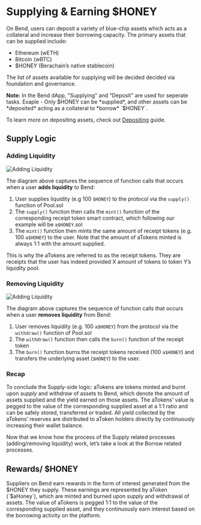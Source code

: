 # Supplying & Earning $HONEY

On Bend, users can deposit a variety of blue-chip assets which acts as a collateral and increase their borrowing capacity. The primary assets that can be supplied include:

- Ethereum (wETH)
- Bitcoin (wBTC)
- $HONEY (Berachain’s native stablecoin)

The list of assets available for supplying will be decided decided via foundation and governance.

**Note:** In the Bend dApp, "Supplying" and "Deposit" are used for seperate tasks. Exaple - Only $HONEY can be *supplied*, and other assets can be *deposited* acting as a collateral to *borrow* `$HONEY`.

To learn more on depositing assets, check out [Depositing](/learn/guides/depositing-collateral#how-do-i-deposit) guide.

## Supply Logic

### **Adding Liquidity**

![Adding Liquidity](/assets/supplyLogic-addingLiquidity.png)

The diagram above captures the sequence of function calls that occurs when a user **adds liquidity** to Bend:

1. User supplies liquidity (e.g 100 `$HONEY`) to the protocol via the `supply()` function of Pool.sol
2. The `supply()` function then calls the `mint()` function of the corresponding receipt token smart contract, which following our example will be `a$HONEY`.sol
3. The `mint()` function then mints the same amount of receipt tokens (e.g. 100 `a$HONEY`) to the user. Note that the amount of aTokens minted is always 1:1 with the amount supplied.

This is why the aTokens are referred to as the receipt tokens. They are receipts that the user has indeed provided X amount of tokens to token Y’s liquidity pool.

### **Removing Liquidity**

![Adding Liquidity](/assets/removingL-removingLiquidity.png)

The diagram above captures the sequence of function calls that occurs when a user **removes liquidity** from Bend:

1. User removes liquidity (e.g. 100 `a$HONEY`) from the protocol via the `withdraw()` function of Pool.sol
2. The `withdraw()` function then calls the `burn()` function of the receipt token
3. The `burn()` function burns the receipt tokens received (100 `a$HONEY`) and transfers the underlying asset (`$HONEY`) to the user.

### Recap

To conclude the Supply-side logic: aTokens are tokens minted and burnt upon _supply_ and _withdraw_ of assets to Bend, which denote the amount of assets supplied and the yield earned on those assets. The aTokens’ value is pegged to the value of the corresponding supplied asset at a 1:1 ratio and can be safely stored, transferred or traded. All yield collected by the aTokens’ reserves are distributed to aToken holders directly by continuously increasing their wallet balance.

Now that we know how the process of the Supply related processes (adding/removing liquidity) work, let’s take a look at the Borrow related processes.

## Rewards/ $HONEY

Suppliers on Bend earn rewards in the form of interest generated from the $HONEY they supply. These earnings are represented by aToken (`$aHoney`), which are minted and burned upon supply and withdrawal of assets. The value of aTokens is pegged 1:1 to the value of the corresponding supplied asset, and they continuously earn interest based on the borrowing activity on the platform.
